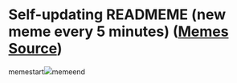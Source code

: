 # Self-updating READMEME (new meme every 5 minutes) ([Memes Source](https://bramses.notion.site/a49c1e962b7646879176ac3b327b6533?v=4d1eda54b170483cb03a40f257231764))

memestart![](https://www.notion.so/image/https%3A%2F%2Fs3-us-west-2.amazonaws.com%2Fsecure.notion-static.com%2Ff1a694e1-be91-4951-a2e4-0ad2e20718f8%2F53E66B58-5A70-4110-8169-D34EA91E1ABA.jpeg?table=block&id=c9b2e587-cd90-42e9-8f65-7ac838a79ee2&cache=v2)memeend
